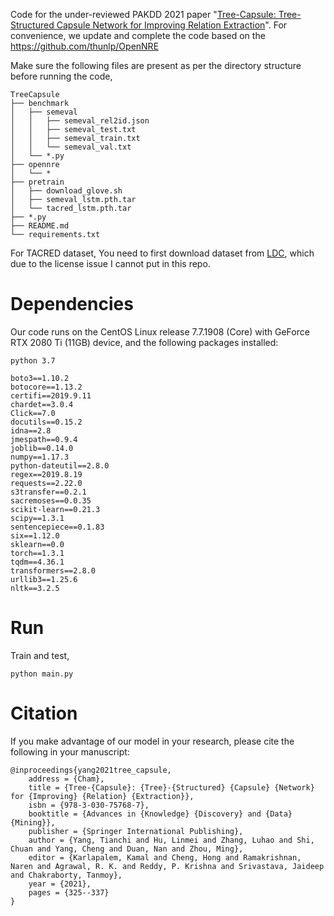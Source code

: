 Code for the under-reviewed PAKDD 2021 paper "[Tree-Capsule: Tree-Structured Capsule Network for Improving Relation Extraction](https://link.springer.com/chapter/10.1007%2F978-3-030-75768-7_26#citeas)".  For convenience, we update and complete the code based on the https://github.com/thunlp/OpenNRE


Make sure the following files are present as per the directory structure before running the code,

```
TreeCapsule
├── benchmark
│   ├── semeval
│   │   ├── semeval_rel2id.json
│   │   ├── semeval_test.txt
│   │   ├── semeval_train.txt
│   │   └── semeval_val.txt
│   └── *.py
├── opennre
│   └── *
├── pretrain
│   ├── download_glove.sh
│   ├── semeval_lstm.pth.tar
│   └── tacred_lstm.pth.tar
├── *.py
├── README.md
└── requirements.txt
```

For TACRED dataset, You need to first download dataset from [LDC](https://catalog.ldc.upenn.edu/LDC2018T24), which due to the license issue I cannot put in this repo. 



# Dependencies

Our code runs on the CentOS Linux release 7.7.1908 (Core) with GeForce RTX 2080 Ti (11GB) device, and the following packages installed: 

```
python 3.7

boto3==1.10.2
botocore==1.13.2
certifi==2019.9.11
chardet==3.0.4
Click==7.0
docutils==0.15.2
idna==2.8
jmespath==0.9.4
joblib==0.14.0
numpy==1.17.3
python-dateutil==2.8.0
regex==2019.8.19
requests==2.22.0
s3transfer==0.2.1
sacremoses==0.0.35
scikit-learn==0.21.3
scipy==1.3.1
sentencepiece==0.1.83
six==1.12.0
sklearn==0.0
torch==1.3.1
tqdm==4.36.1
transformers==2.8.0
urllib3==1.25.6
nltk==3.2.5
```



# Run

Train and test,

```
python main.py
```



# Citation

If you make advantage of our model in your research, please cite the following in your manuscript:

```
@inproceedings{yang2021tree_capsule,
	address = {Cham},
	title = {Tree-{Capsule}: {Tree}-{Structured} {Capsule} {Network} for {Improving} {Relation} {Extraction}},
	isbn = {978-3-030-75768-7},
	booktitle = {Advances in {Knowledge} {Discovery} and {Data} {Mining}},
	publisher = {Springer International Publishing},
	author = {Yang, Tianchi and Hu, Linmei and Zhang, Luhao and Shi, Chuan and Yang, Cheng and Duan, Nan and Zhou, Ming},
	editor = {Karlapalem, Kamal and Cheng, Hong and Ramakrishnan, Naren and Agrawal, R. K. and Reddy, P. Krishna and Srivastava, Jaideep and Chakraborty, Tanmoy},
	year = {2021},
	pages = {325--337}
}

```
